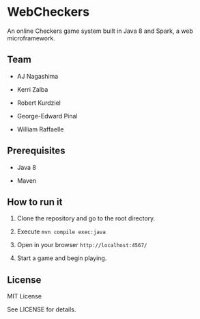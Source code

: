 # WebCheckers

An online Checkers game system built in Java 8 and Spark, a web
microframework.


## Team

- AJ Nagashima

- Kerri Zalba

- Robert Kurdziel

- George-Edward Pinal

- William Raffaelle

## Prerequisites

- Java 8

- Maven


## How to run it

1. Clone the repository and go to the root directory.

2. Execute `mvn compile exec:java`

3. Open in your browser `http://localhost:4567/`

4. Start a game and begin playing.


## License

MIT License

See LICENSE for details.
